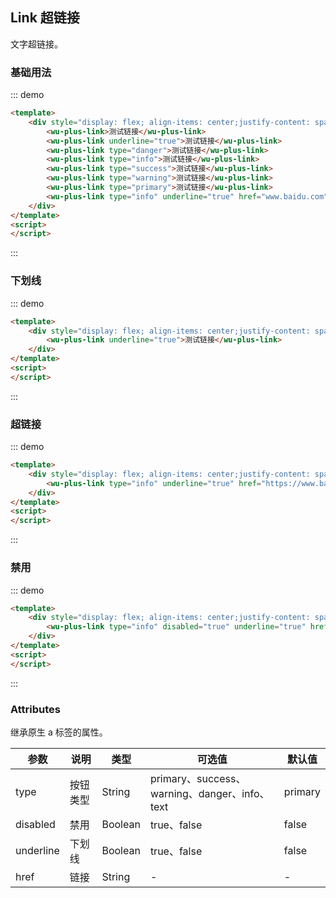 ## Link 超链接

文字超链接。

### 基础用法

::: demo
```html
<template>
    <div style="display: flex; align-items: center;justify-content: space-around;padding: 16px">
        <wu-plus-link>测试链接</wu-plus-link>
        <wu-plus-link underline="true">测试链接</wu-plus-link>
        <wu-plus-link type="danger">测试链接</wu-plus-link>
        <wu-plus-link type="info">测试链接</wu-plus-link>
        <wu-plus-link type="success">测试链接</wu-plus-link>
        <wu-plus-link type="warning">测试链接</wu-plus-link>
        <wu-plus-link type="primary">测试链接</wu-plus-link>
        <wu-plus-link type="info" underline="true" href="www.baidu.com">测试链接</wu-plus-link>
    </div>
</template>
<script>
</script>
```
:::

### 下划线

::: demo
```html
<template>
    <div style="display: flex; align-items: center;justify-content: space-around;padding: 16px">
        <wu-plus-link underline="true">测试链接</wu-plus-link>
    </div>
</template>
<script>
</script>
```
:::

### 超链接

::: demo
```html
<template>
    <div style="display: flex; align-items: center;justify-content: space-around;padding: 16px">
        <wu-plus-link type="info" underline="true" href="https://www.baidu.com/" target="_blank">测试链接</wu-plus-link>
    </div>
</template>
<script>
</script>
```
:::

### 禁用

::: demo
```html
<template>
    <div style="display: flex; align-items: center;justify-content: space-around;padding: 16px">
        <wu-plus-link type="info" disabled="true" underline="true" href="www.baidu.com">测试链接</wu-plus-link>
    </div>
</template>
<script>
</script>
```
:::

### Attributes

继承原生 a 标签的属性。

| 参数      | 说明    | 类型      | 可选值       | 默认值   |
|---------- |-------- |---------- |-------------  |-------- |
| type | 按钮类型 | String | primary、success、warning、danger、info、text | primary |
| disabled | 禁用 | Boolean | true、false | false |
| underline | 下划线 | Boolean | true、false | false |
| href | 链接 | String | - | - |
